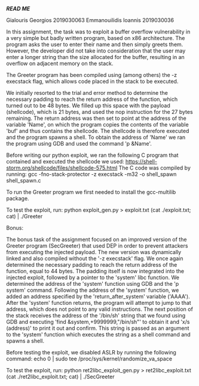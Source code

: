 *************READ ME*************

Gialouris Georgios 2019030063
Emmanouilidis Ioannis 2019030036

In this assignment, the task was to exploit a buffer overflow vulnerability in a very simple but badly written 
program, based on x86 architecture. The program asks the user to enter their name and then simply greets them. 
However, the developer did not take into consideration that the user may enter a longer string than the size 
allocated for the buffer, resulting in an overflow on adjacent memory on the stack. 

The Greeter program has been compiled using (among others) the -z execstack flag, which allows code placed
in the stack to be executed. 

We initially resorted to the trial and error method to determine the necessary padding to reach the return address
of the function, which turned out to be 48 bytes. We filled up this space with the payload (shellcode), which is 21 
bytes, and used the nop instruction for the 27 bytes remaining. The return address was then set to point at the address
of the variable 'Name', on which the program copies the contents of the variable 'buf' and thus contains the shellcode. 
The shellcode is therefore executed and the program spawns a shell. To obtain the address of 'Name' we ran the program 
using GDB and used the command 'p &Name'. 

Before writing our python exploit, we ran the following C program that contained and executed the shellcode we used:
https://shell-storm.org/shellcode/files/shellcode-575.html 
The C code was compiled by running: gcc -fno-stack-protector -z execstack -m32 -o shell_spawn shell_spawn.c

To run the Greeter program we first needed to install the gcc-multilib package.

To test the exploit, run:
python exploit_gen.py > exploit.txt
(cat ./exploit.txt; cat) | ./Greeter


Bonus:

The bonus task of the assignment focused on an improved version of the Greeter program (SecGreeter) that used DEP in order 
to prevent attackers from executing the injected payload. The new version was dynamically linked and also compiled without 
the '-z execstack' flag. We once again determined the necessary padding to reach the return address of the function, equal
to 44 bytes. The padding itself is now integrated into the injected exploit, followed by a pointer to the 'system' libc 
function. We determined the address of the 'system' function using GDB and the 'p system' command. Following the address 
of the 'system' function, we added an address specified by the 'return_after_system' variable ('AAAA'). After the 'system'
function returns, the program will attempt to jump to that address, which does not point to any valid instructions. The 
next position of the stack receives the address of the '/bin/sh' string that we found using GDB and executing 
'find &system,+9999999,"/bin/sh"' to obtain it and 'x/s (address)' to print it out and confirm. This string is passed
as an argument to the 'system' function which executes the string as a shell command and spawns a shell.

Before testing the exploit, we disabled ASLR by running the following command:
echo 0 | sudo tee /proc/sys/kernel/randomize_va_space

To test the exploit, run:
python ret2libc_exploit_gen.py > ret2libc_exploit.txt
(cat ./ret2libc_exploit.txt; cat) | ./SecGreeter